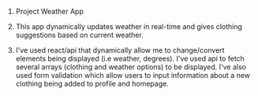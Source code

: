 1. Project Weather App

2. This app dynamically updates weather in real-time and gives clothing suggestions based on current weather.

3. I've used react/api that dynamically allow me to change/convert elements being displayed (i.e weather, degrees). I've used api to fetch several arrays (clothing and weather options) to be displayed. I've also used form validation which allow users to input information about a new clothing being added to profile and homepage.

